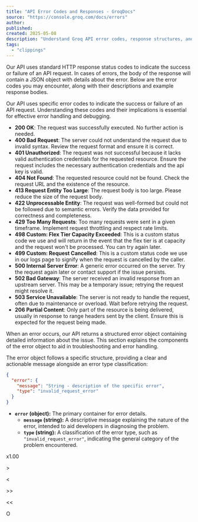 ```yaml
---
title: "API Error Codes and Responses - GroqDocs"
source: "https://console.groq.com/docs/errors"
author:
published:
created: 2025-05-08
description: "Understand Groq API error codes, response structures, and best practices for error handling and debugging."
tags:
  - "clippings"
---
```

Our API uses standard HTTP response status codes to indicate the success or failure of an API request. In cases of errors, the body of the response will contain a JSON object with details about the error. Below are the error codes you may encounter, along with their descriptions and example response bodies.

Our API uses specific error codes to indicate the success or failure of an API request. Understanding these codes and their implications is essential for effective error handling and debugging.

- **200 OK**: The request was successfully executed. No further action is needed.
- **400 Bad Request**: The server could not understand the request due to invalid syntax. Review the request format and ensure it is correct.
- **401 Unauthorized**: The request was not successful because it lacks valid authentication credentials for the requested resource. Ensure the request includes the necessary authentication credentials and the api key is valid.
- **404 Not Found**: The requested resource could not be found. Check the request URL and the existence of the resource.
- **413 Request Entity Too Large**: The request body is too large. Please reduce the size of the request body.
- **422 Unprocessable Entity**: The request was well-formed but could not be followed due to semantic errors. Verify the data provided for correctness and completeness.
- **429 Too Many Requests**: Too many requests were sent in a given timeframe. Implement request throttling and respect rate limits.
- **498 Custom: Flex Tier Capacity Exceeded**: This is a custom status code we use and will return in the event that the flex tier is at capacity and the request won't be processed. You can try again later.
- **499 Custom: Request Cancelled**: This is a custom status code we use in our logs page to signify when the request is cancelled by the caller.
- **500 Internal Server Error**: A generic error occurred on the server. Try the request again later or contact support if the issue persists.
- **502 Bad Gateway**: The server received an invalid response from an upstream server. This may be a temporary issue; retrying the request might resolve it.
- **503 Service Unavailable**: The server is not ready to handle the request, often due to maintenance or overload. Wait before retrying the request.
- **206 Partial Content**: Only part of the resource is being delivered, usually in response to range headers sent by the client. Ensure this is expected for the request being made.

When an error occurs, our API returns a structured error object containing detailed information about the issue. This section explains the components of the error object to aid in troubleshooting and error handling.

The error object follows a specific structure, providing a clear and actionable message alongside an error type classification:

```json
{
  "error": {
    "message": "String - description of the specific error",
    "type": "invalid_request_error"
  }
}
```

- **`error` (object):** The primary container for error details.
	- **`message` (string):** A descriptive message explaining the nature of the error, intended to aid developers in diagnosing the problem.
	- **`type` (string):** A classification of the error type, such as `"invalid_request_error"`, indicating the general category of the problem encountered.

x1.00

\>

<

\>>

<<

O